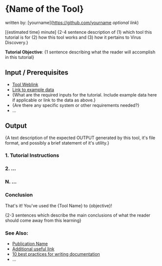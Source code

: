 # {Name of the Tool}
written by: [yourname](https://github.com/yourname *optional link*)

[{estimated time} minute] {2-4 sentence description of (1) which tool this tutorial is for (2) how this tool works and (3) how it pertains to Virus Discovery.}

**Tutorial Objective**: {1 sentence describing what the reader will accomplish in this tutorial}

## Input / Prerequisites
- [Tool Weblink](https://serratus.io/)
- [Link to example data](img/template/ao.fa)
- {What are the required inputs for the tutorial. Include example data here if applicable or link to the data as above.}
- {Are there any specific system or other requirements needed?}
- ...

## Output

{A text description of the expected OUTPUT generated by this tool, it's file format, and possibly a brief statement of it's utility.}

### 1. Tutorial Instructions



### 2. ...

### N. ...

### Conclusion

That's it! You've used the {Tool Name} to {objective}!

{2-3 sentences which describe the main conclusions of what the reader should come away from this learning}

### See Also:

- [Publication Name](https://www.nature.com/articles/s41586-021-04332-2)
- [Additional useful link](https://web.archive.org/web/19991128125537/http://www.geocities.com/Heartland/Bluffs/4157/hampdance.html)
- [10 best practices for writing documentation](https://www.grammarly.com/blog/developer/10-best-practices-writing-documentation/)
- ...